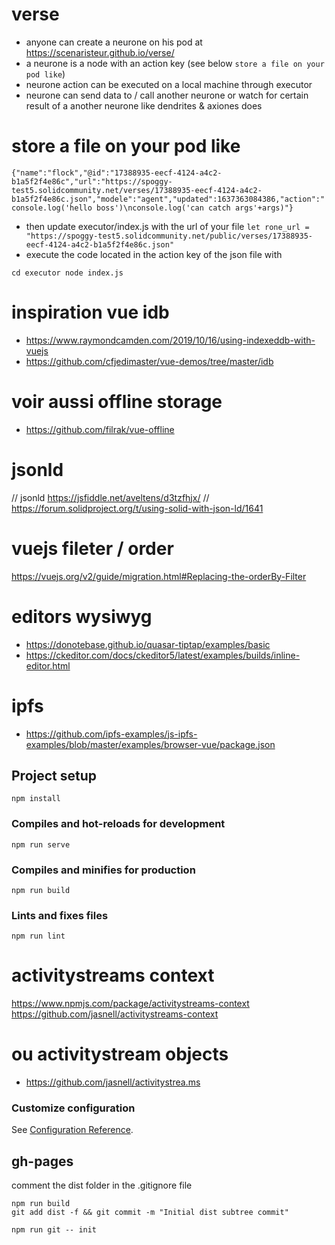 # verse
- anyone can create a neurone on his pod at https://scenaristeur.github.io/verse/
- a neurone is a node with an action key (see below `store a file on your pod like`)
- neurone action can be executed on a local machine through executor
- neurone can send data to / call another neurone or watch for certain result of a another neurone like dendrites & axiones does

# store a file on your pod like

`
{"name":"flock","@id":"17388935-eecf-4124-a4c2-b1a5f2f4e86c","url":"https://spoggy-test5.solidcommunity.net/verses/17388935-eecf-4124-a4c2-b1a5f2f4e86c.json","modele":"agent","updated":1637363084386,"action":"console.log('hello boss')\nconsole.log('can catch args'+args)"}
`
- then update executor/index.js with the url of your file
`let rone_url = "https://spoggy-test5.solidcommunity.net/public/verses/17388935-eecf-4124-a4c2-b1a5f2f4e86c.json"
`
- execute the code located in the action key of the json file with

`
cd executor
node index.js
`

# inspiration vue idb
- https://www.raymondcamden.com/2019/10/16/using-indexeddb-with-vuejs
- https://github.com/cfjedimaster/vue-demos/tree/master/idb


# voir aussi offline storage
- https://github.com/filrak/vue-offline

# jsonld
// jsonld https://jsfiddle.net/aveltens/d3tzfhjx/
// https://forum.solidproject.org/t/using-solid-with-json-ld/1641

# vuejs fileter / order
https://vuejs.org/v2/guide/migration.html#Replacing-the-orderBy-Filter

# editors wysiwyg
- https://donotebase.github.io/quasar-tiptap/examples/basic
- https://ckeditor.com/docs/ckeditor5/latest/examples/builds/inline-editor.html

# ipfs
- https://github.com/ipfs-examples/js-ipfs-examples/blob/master/examples/browser-vue/package.json


## Project setup
```
npm install
```

### Compiles and hot-reloads for development
```
npm run serve
```

### Compiles and minifies for production
```
npm run build
```

### Lints and fixes files
```
npm run lint
```
# activitystreams context
https://www.npmjs.com/package/activitystreams-context
https://github.com/jasnell/activitystreams-context

# ou activitystream objects
- https://github.com/jasnell/activitystrea.ms




### Customize configuration
See [Configuration Reference](https://cli.vuejs.org/config/).

## gh-pages

comment the dist folder in the .gitignore file
```
npm run build
git add dist -f && git commit -m "Initial dist subtree commit"

npm run git -- init
```
